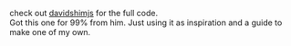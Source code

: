 check out <a href="github.com/davidshimjs/qrcodejs">davidshimjs</a> for the full code. 
<br>
Got this one for 99% from him. Just using it as inspiration and a guide to make one of my own.